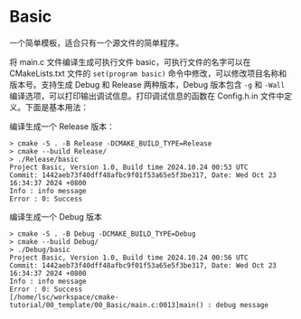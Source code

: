 # Basic

一个简单模板，适合只有一个源文件的简单程序。

将 main.c 文件编译生成可执行文件 basic，可执行文件的名字可以在 CMakeLists.txt 文件的 `set(program basic)` 命令中修改，可以修改项目名称和版本号。支持生成 Debug 和 Release 两种版本，Debug 版本包含 `-g` 和 `-Wall` 编译选项，可以打印输出调试信息。打印调试信息的函数在 Config.h.in 文件中定义。下面是基本用法：

编译生成一个 Release 版本：

```
> cmake -S . -B Release -DCMAKE_BUILD_TYPE=Release
> cmake --build Release/
> ./Release/basic 
Project Basic, Version 1.0, Build time 2024.10.24 00:53 UTC
Commit: 1442aeb73f40dff48afbc9f01f53a65e5f3be317, Date: Wed Oct 23 16:34:37 2024 +0800
Info : info message
Error : 0: Success
```

编译生成一个 Debug 版本

```
> cmake -S . -B Debug -DCMAKE_BUILD_TYPE=Debug
> cmake --build Debug/
> ./Debug/basic 
Project Basic, Version 1.0, Build time 2024.10.24 00:56 UTC
Commit: 1442aeb73f40dff48afbc9f01f53a65e5f3be317, Date: Wed Oct 23 16:34:37 2024 +0800
Info : info message
Error : 0: Success
[/home/lsc/workspace/cmake-tutorial/00_template/00_Basic/main.c:0013]main() : debug message
```

